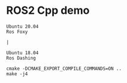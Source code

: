 # ROS2 Cpp demo 

```shell
Ubuntu 20.04
Ros Foxy

| 

Ubuntu 18.04
Ros Dashing
```

```shell
cmake -DCMAKE_EXPORT_COMPILE_COMMANDS=ON ..
make -j4 
```


